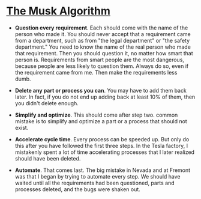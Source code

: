 # [The Musk Algorithm](https://world.hey.com/dhh/the-musk-algorithm-977bf312)

- **Question every requirement**. 
  Each should come with the name of the person who made it. You should never accept that a requirement came from a department, such as from "the legal department" or "the safety department." You need to know the name of the real person who made that requirement. Then you should question it, no matter how smart that person is. Requirements from smart people are the most dangerous, because people are less likely to question them. Always do so, even if the requirement came from me. Then make the requirements less dumb. 

- **Delete any part or process you can**. 
  You may have to add them back later. In fact, if you do not end up adding back at least 10% of them, then you didn't delete enough.
  
- **Simplify and optimize**. 
  This should come after step two. common mistake is to simplify and optimize a part or a process that should not exist.
  
- **Accelerate cycle time**. 
  Every process can be speeded up. But only do this after you have followed the first three steps. In the Tesla factory, I mistakenly spent a lot of time accelerating processes that I later realized should have been deleted. 
  
- **Automate**. 
  That comes last. The big mistake in Nevada and at Fremont was that I began by trying to automate every step. We should have waited until all the requirements had been questioned, parts and processes deleted, and the bugs were shaken out.


